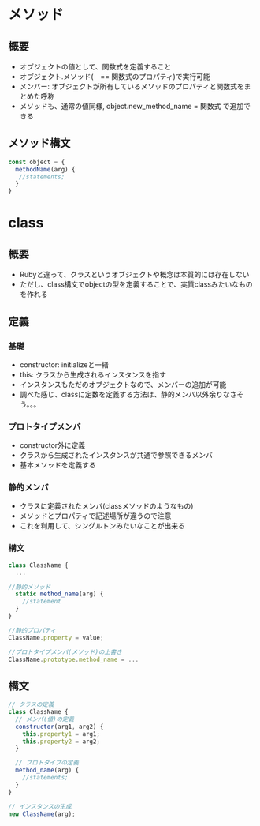 # メソッド
## 概要
- オブジェクトの値として、関数式を定義すること
- オブジェクト.メソッド(　== 関数式のプロパティ)で実行可能
- メンバー: オブジェクトが所有しているメソッドのプロパティと関数式をまとめた呼称
- メソッドも、通常の値同様, object.new_method_name = 関数式 で追加できる

## メソッド構文
```js
const object = {
  methodName(arg) {
   //statements; 
  }
}
```

# class
## 概要
- Rubyと違って、クラスというオブジェクトや概念は本質的には存在しない
- ただし、class構文でobjectの型を定義することで、実質classみたいなものを作れる

## 定義
### 基礎
- constructor: initializeと一緒
- this: クラスから生成されるインスタンスを指す
- インスタンスもただのオブジェクトなので、メンバーの追加が可能
- 調べた感じ、classに定数を定義する方法は、静的メンバ以外余りなさそう。。。
### プロトタイプメンバ
- constructor外に定義
- クラスから生成されたインスタンスが共通で参照できるメンバ
- 基本メソッドを定義する
### 静的メンバ
- クラスに定義されたメンバ(classメソッドのようなもの)
- メソッドとプロパティで記述場所が違うので注意
- これを利用して、シングルトンみたいなことが出来る
### 構文
```js
class ClassName {
  ...

//静的メソッド  
  static method_name(arg) {
    //statement
  }
}

//静的プロパティ
ClassName.property = value;

//プロトタイプメンバ(メソッド)の上書き
ClassName.prototype.method_name = ...
```

## 構文
```js
// クラスの定義
class ClassName {
  // メンバ(値)の定義
  constructor(arg1, arg2) {
    this.property1 = arg1;
    this.property2 = arg2;
  }

  // プロトタイプの定義
  method_name(arg) {
    //statements;
  }
}

// インスタンスの生成
new ClassName(arg);
```
